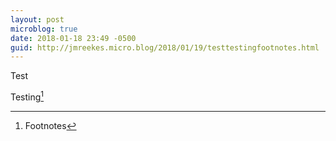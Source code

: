 ```yaml
---
layout: post
microblog: true
date: 2018-01-18 23:49 -0500
guid: http://jmreekes.micro.blog/2018/01/19/testtestingfootnotes.html
---
```

Test

Testing[^1]

[^1]:	Footnotes 
